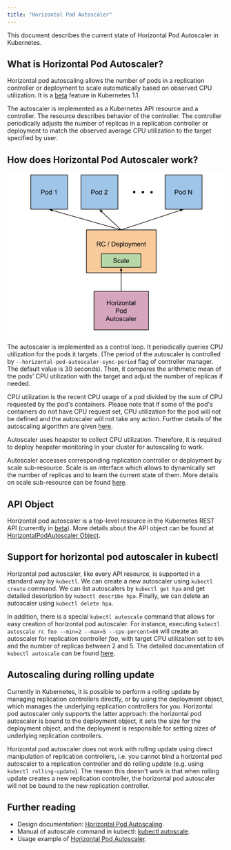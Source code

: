 ```yaml
---
title: "Horizontal Pod Autoscaler"
---
```

This document describes the current state of Horizontal Pod Autoscaler in Kubernetes.

## What is Horizontal Pod Autoscaler?

Horizontal pod autoscaling allows the number of pods in a replication controller or deployment
to scale automatically based on observed CPU utilization.
It is a [beta](../api.html#api-versioning) feature in Kubernetes 1.1.

The autoscaler is implemented as a Kubernetes API resource and a controller.
The resource describes behavior of the controller.
The controller periodically adjusts the number of replicas in a replication controller or deployment
to match the observed average CPU utilization to the target specified by user.


## How does Horizontal Pod Autoscaler work?

![Horizontal Pod Autoscaler diagram](horizontal-pod-autoscaler.png)

The autoscaler is implemented as a control loop.
It periodically queries CPU utilization for the pods it targets.
(The period of the autoscaler is controlled by `--horizontal-pod-autoscaler-sync-period` flag of controller manager.
The default value is 30 seconds).
Then, it compares the arithmetic mean of the pods' CPU utilization with the target and adjust the number of replicas if needed.

CPU utilization is the recent CPU usage of a pod divided by the sum of CPU requested by the pod's containers.
Please note that if some of the pod's containers do not have CPU request set,
CPU utilization for the pod will not be defined and the autoscaler will not take any action.
Further details of the autoscaling algorithm are given [here](../design/horizontal-pod-autoscaler.html#autoscaling-algorithm).

Autoscaler uses heapster to collect CPU utilization.
Therefore, it is required to deploy heapster monitoring in your cluster for autoscaling to work.

Autoscaler accesses corresponding replication controller or deployment by scale sub-resource.
Scale is an interface which allows to dynamically set the number of replicas and to learn the current state of them.
More details on scale sub-resource can be found [here](../design/horizontal-pod-autoscaler.html#scale-subresource).


## API Object

Horizontal pod autoscaler is a top-level resource in the Kubernetes REST API (currently in [beta](../api.html#api-versioning)).
More details about the API object can be found at
[HorizontalPodAutoscaler Object](../design/horizontal-pod-autoscaler.html#horizontalpodautoscaler-object).

## Support for horizontal pod autoscaler in kubectl

Horizontal pod autoscaler, like every API resource, is supported in a standard way by `kubectl`.
We can create a new autoscaler using `kubectl create` command.
We can list autoscalers by `kubectl get hpa` and get detailed description by `kubectl describe hpa`.
Finally, we can delete an autoscaler using `kubectl delete hpa`.

In addition, there is a special `kubectl autoscale` command that allows for easy creation of horizontal pod autoscaler.
For instance, executing `kubectl autoscale rc foo --min=2 --max=5 --cpu-percent=80`
will create an autoscaler for replication controller *foo*, with target CPU utilization set to `80%`
and the number of replicas between 2 and 5.
The detailed documentation of `kubectl autoscale` can be found [here](kubectl/kubectl_autoscale).


## Autoscaling during rolling update

Currently in Kubernetes, it is possible to perform a rolling update by managing replication controllers directly,
or by using the deployment object, which manages the underlying replication controllers for you.
Horizontal pod autoscaler only supports the latter approach: the horizontal pod autoscaler is bound to the deployment object,
it sets the size for the deployment object, and the deployment is responsible for setting sizes of underlying replication controllers.

Horizontal pod autoscaler does not work with rolling update using direct manipulation of replication controllers,
i.e. you cannot bind a horizontal pod autoscaler to a replication controller and do rolling update (e.g. using `kubectl rolling-update`).
The reason this doesn't work is that when rolling update creates a new replication controller,
the horizontal pod autoscaler will not be bound to the new replication controller.


## Further reading

* Design documentation: [Horizontal Pod Autoscaling](../design/horizontal-pod-autoscaler).
* Manual of autoscale command in kubectl: [kubectl autoscale](kubectl/kubectl_autoscale).
* Usage example of [Horizontal Pod Autoscaler](horizontal-pod-autoscaling/README).





